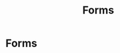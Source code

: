 ﻿---
uid: forms
topic: forms
locale: en
title: Forms
dnneditions: DNN Platform, Evoq Content,Evoq Engage
dnnversion: 09.02.00
parent-topic: administrators
related-topics:
---

# Forms
